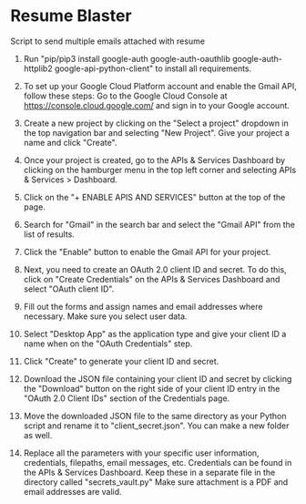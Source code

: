 # Resume Blaster
Script to send multiple emails attached with resume 

1. Run "pip/pip3 install google-auth google-auth-oauthlib google-auth-httplib2 google-api-python-client" to install all requirements.

2. To set up your Google Cloud Platform account and enable the Gmail API, follow these steps: Go to the Google Cloud Console at https://console.cloud.google.com/ and sign in to your Google account.

3. Create a new project by clicking on the "Select a project" dropdown in the top navigation bar and selecting "New Project". Give your project a name and click "Create".

4. Once your project is created, go to the APIs & Services Dashboard by clicking on the hamburger menu in the top left corner and selecting APIs & Services > Dashboard.

5. Click on the "+ ENABLE APIS AND SERVICES" button at the top of the page.

6. Search for "Gmail" in the search bar and select the "Gmail API" from the list of results.

7. Click the "Enable" button to enable the Gmail API for your project.

8. Next, you need to create an OAuth 2.0 client ID and secret. To do this, click on "Create Credentials" on the APIs & Services Dashboard and select "OAuth client ID".

9. Fill out the forms and assign names and email addresses where necessary. Make sure you select user data.

10. Select "Desktop App" as the application type and give your client ID a name when on the "OAuth Credentials" step.

11. Click "Create" to generate your client ID and secret.

12. Download the JSON file containing your client ID and secret by clicking the "Download" button on the right side of your client ID entry in the "OAuth 2.0 Client IDs" section of the Credentials page.

13. Move the downloaded JSON file to the same directory as your Python script and rename it to "client_secret.json". You can make a new folder as well.

14. Replace all the parameters with your specific user information, credentials, filepaths, email messages, etc. Credentials can be found in the APIs & Services Dashboard. Keep these in a separate file in the directory called "secrets_vault.py" Make sure attachment is a PDF and email addresses are valid.

